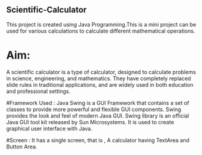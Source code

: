 ## Scientific-Calculator

This project is created using Java Programming.This is a mini project can be used for various calculations to calculate different mathematical operations.

# Aim: 
A scientific calculator is a type of calculator, designed to calculate problems in science, engineering, and mathematics. They have completely replaced slide rules in traditional applications, and are widely used in both education and professional settings.

#Framework Used : 
Java Swing is a GUI Framework that contains a set of classes to provide more powerful and flexible GUI components. Swing provides the look and feel of modern Java GUI. Swing library is an official Java GUI tool kit released by Sun Microsystems. It is used to create graphical user interface with Java.

#Screen :
It has a single screen, that is , A calculator having TextArea and Button Area.

